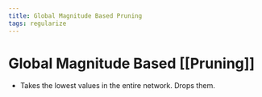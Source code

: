 ```yaml
---
title: Global Magnitude Based Pruning
tags: regularize
---
```


# Global Magnitude Based [[Pruning]]
- Takes the lowest values in the entire network. Drops them.










































































